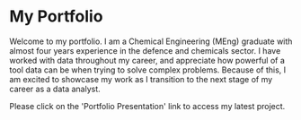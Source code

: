 # My Portfolio
Welcome to my portfolio.
I am a Chemical Engineering (MEng) graduate with almost four years experience in the defence and chemicals sector. I have worked with data throughout my career, and appreciate how powerful of a tool data can be when trying to solve complex problems. Because of this, I am excited to showcase my work as I transition to the next stage of my career as a data analyst.

Please click on the 'Portfolio Presentation' link to access my latest project.
